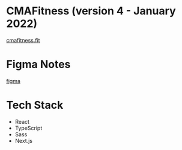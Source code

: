 # CMAFitness (version 4 - January 2022)

[cmafitness.fit](https://bdpeppers.github.io/cma4/)

# Figma Notes

[figma](https://www.figma.com/file/ysDtDkMsI1wpR8eF2xJqM1/CMA4-Desktop?node-id=105081%3A448)


# Tech Stack
* React
* TypeScript
* Sass
* Next.js